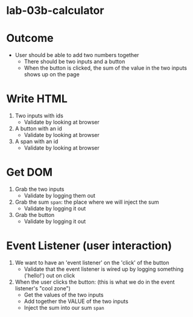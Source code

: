 # lab-03b-calculator

Outcome
===
- User should be able to add two numbers together
    - There should be two inputs and a button
    - When the button is clicked, the sum of the value in the two inputs shows up on the page

Write HTML
===
1) Two inputs with ids
    - Validate by looking at browser
1) A button with an id
    - Validate by looking at browser
1) A span with an id
    - Validate by looking at browser

Get DOM
===
1) Grab the two inputs
    - Validate by logging them out
1) Grab the sum `span`: the place where we will inject the sum
    - Validate by logging it out
1) Grab the button
    - Validate by logging it out

Event Listener (user interaction)
===
1) We want to have an 'event listener' on the 'click' of the button
    - Validate that the event listener is wired up by logging something ('hello!') out on click
1) When the user clicks the button: (this is what we do in the event listener's "cool zone")
    - Get the values of the two inputs
    - Add together the VALUE of the two inputs
    - Inject the sum into our sum `span`

